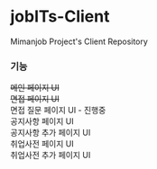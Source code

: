 # jobITs-Client

Mimanjob Project's Client Repository

### 기능
~~메인 페이지 UI~~   
~~면접 페이지 UI~~   
면접 질문 페이지 UI - 진행중   
공지사항 페이지 UI   
공지사항 추가 페이지 UI   
취업사전 페이지 UI   
취업사전 추가 페이지 UI   
